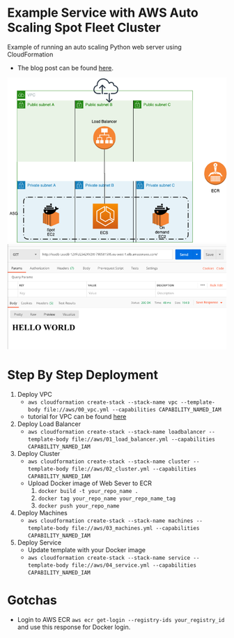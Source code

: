 # Example Service with AWS Auto Scaling Spot Fleet Cluster

Example of running an auto scaling Python web server using CloudFormation
* The blog post can be found [here](https://medium.com/@t3chflicks/aws-auto-scaling-spot-fleet-cluster-quickstart-with-cloudformation-6504a61f7aab).

![architecture](./architecture.png)
![example usage](./example_usage.png)

# Step By Step Deployment
1. Deploy VPC
    * `aws cloudformation create-stack --stack-name vpc --template-body file://aws/00_vpc.yml --capabilities CAPABILITY_NAMED_IAM`
    * tutorial for VPC can be found [here](https://medium.com/@t3chflicks/virtual-private-cloud-on-aws-quickstart-with-cloudformation-4583109b2433)
1. Deploy Load Balancer
    * `aws cloudformation create-stack --stack-name loadbalancer --template-body file://aws/01_load_balancer.yml --capabilities CAPABILITY_NAMED_IAM`
1. Deploy Cluster
    * `aws cloudformation create-stack --stack-name cluster --template-body file://aws/02_cluster.yml --capabilities CAPABILITY_NAMED_IAM`
    * Upload Docker image of Web Sever to ECR 
      1. `docker build -t your_repo_name .`
      1. `docker tag your_repo_name your_repo_name_tag`
      1. `docker push your_repo_name`
1. Deploy Machines
    * `aws cloudformation create-stack --stack-name machines --template-body file://aws/03_machines.yml --capabilities CAPABILITY_NAMED_IAM`
1. Deploy Service
    * Update template with your Docker image
    * `aws cloudformation create-stack --stack-name service --template-body file://aws/04_service.yml --capabilities CAPABILITY_NAMED_IAM`

# Gotchas
* Login to AWS ECR `aws ecr get-login --registry-ids your_registry_id` and use this response for Docker login.
